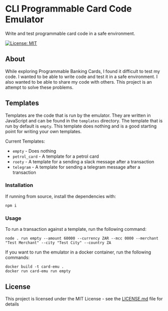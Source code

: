 # CLI Programmable Card Code Emulator
Write and test programmable card code in a safe environment.

[![License: MIT](https://img.shields.io/badge/License-MIT-yellow.svg)](https://opensource.org/licenses/MIT)

## About
While exploring Programmable Banking Cards, I found it difficult to test my code. I wanted to be able to write code and test it in a safe environment. I also wanted to be able to share my code with others. This project is an attempt to solve these problems.

## Templates
Templates are the code that is run by the emulator. They are written in JavaScript and can be found in the `templates` directory. The template that is run by default is `empty`. This template does nothing and is a good starting point for writing your own templates.

Current Templates:
- `empty` - Does nothing
- `petrol_card` - A template for a petrol card
- `rooty` - A template for a sending a slack message after a transaction
- `telegram` - A template for sending a telegram message after a transaction

### Installation

If running from source, install the dependencies with:
```
npm i
```

### Usage

To run a transaction against a template, run the following command:
```
node . run empty --amount 60000 --currency ZAR --mcc 0000 --merchant "Test Merchant" --city "Test City" --country ZA
```

If you want to run the emulator in a docker container, run the following commands:
```
docker build -t card-emu .
docker run card-emu run empty
```

## License

This project is licensed under the MIT License - see the [LICENSE.md](LICENSE.md) file for details